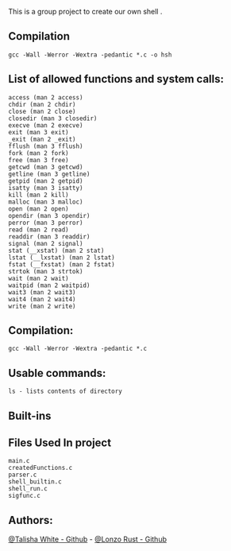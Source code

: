 This is a group project to create our own shell .

## Compilation
```
gcc -Wall -Werror -Wextra -pedantic *.c -o hsh
```

## List of allowed functions and system calls:
```
access (man 2 access)
chdir (man 2 chdir)
close (man 2 close)
closedir (man 3 closedir)
execve (man 2 execve)
exit (man 3 exit)
_exit (man 2 _exit)
fflush (man 3 fflush)
fork (man 2 fork)
free (man 3 free)
getcwd (man 3 getcwd)
getline (man 3 getline)
getpid (man 2 getpid)
isatty (man 3 isatty)
kill (man 2 kill)
malloc (man 3 malloc)
open (man 2 open)
opendir (man 3 opendir)
perror (man 3 perror)
read (man 2 read)
readdir (man 3 readdir)
signal (man 2 signal)
stat (__xstat) (man 2 stat)
lstat (__lxstat) (man 2 lstat)
fstat (__fxstat) (man 2 fstat)
strtok (man 3 strtok)
wait (man 2 wait)
waitpid (man 2 waitpid)
wait3 (man 2 wait3)
wait4 (man 2 wait4)
write (man 2 write)
```

## Compilation:

```
gcc -Wall -Werror -Wextra -pedantic *.c
```

## Usable commands:

```
ls - lists contents of directory
```
## Built-ins

## Files Used In project

```
main.c
createdFunctions.c
parser.c
shell_builtin.c
shell_run.c
sigfunc.c
```


## Authors:
[@Talisha White - Github](https://github.com/realtalishaw) - [@Lonzo Rust - Github](https://github.com/lonzor)
